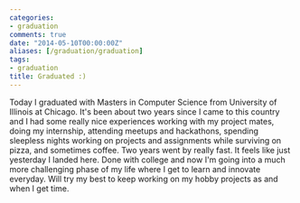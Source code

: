 ```yaml
---
categories:
- graduation
comments: true
date: "2014-05-10T00:00:00Z"
aliases: [/graduation/graduation]
tags:
- graduation
title: Graduated :)
---
```


Today I graduated with Masters in Computer Science from University of Illinois at Chicago. It's been about two years since I came to this country and I had some really nice experiences working with my project mates, doing my internship, attending meetups and hackathons, spending sleepless nights working on projects and assignments while surviving on pizza, and sometimes coffee. Two years went by really fast. It feels like just yesterday I landed here. Done with college and now
I'm going into a much more challenging phase of my life where I get to learn and innovate everyday. Will try my best to keep working on my hobby projects as and when I get time.